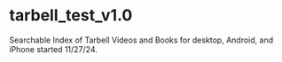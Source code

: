 # tarbell_test_v1.0
Searchable Index of Tarbell Videos and Books for desktop, Android, and iPhone started 11/27/24.
